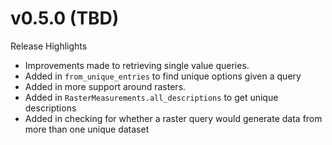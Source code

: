 # v0.5.0 (TBD)
Release Highlights
* Improvements made to retrieving single value queries. 
* Added in `from_unique_entries` to find unique options given a query
* Added in more support around rasters.
* Added in `RasterMeasurements.all_descriptions` to get unique descriptions 
* Added in checking for whether a raster query would generate data from more than one unique dataset
